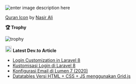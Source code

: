 ![enter image description here](https://res.cloudinary.com/aibnuhibban/image/upload/v1597372338/Github/Overview_Profile_hebmiw.png)

<a href="https://iconscout.com/icons/quran" target="_blank">Quran Icon</a> by <a href="https://iconscout.com/contributors/exeyecon" target="_blank">Nasir Ali</a>

**🏆 Trophy**

![trophy](https://github-profile-trophy.vercel.app/?username=aibnuhibban)


 <img src="https://d2fltix0v2e0sb.cloudfront.net/dev-badge.svg" alt="Abdullah Ibnu Hibban's DEV Profile" height="20" width="20"> **Latest Dev.to Article**
<!-- BLOG-POST-LIST:START -->
- [Login Customization in Laravel 8](https://dev.to/aibnuhibban/login-customization-in-laravel-8-2gc8)
- [Kustomisasi Login di Laravel 8](https://dev.to/aibnuhibban/kustomisasi-login-di-laravel-8-1jin)
- [Konfigurasi Email di Lumen 7  (2020)](https://dev.to/aibnuhibban/konfigurasi-email-di-lumen-7-2020-g1e)
- [Datatables Versi HTML + CSS + JS menggunakan Grid.js](https://dev.to/aibnuhibban/datatables-versi-html-css-js-menggunakan-grid-js-571c)
<!-- BLOG-POST-LIST:END -->
